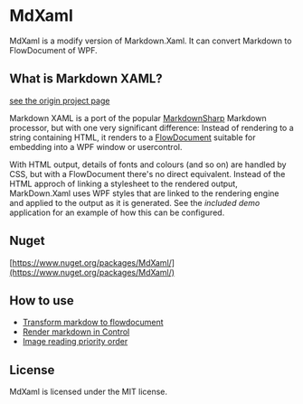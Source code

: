 # MdXaml

MdXaml is a modify version of Markdown.Xaml.
It can convert Markdown to FlowDocument of WPF.


## What is Markdown XAML?

[see the origin project page](https://github.com/theunrepentantgeek/Markdown.XAML)

Markdown XAML is a port of the popular 
[MarkdownSharp](http://code.google.com/p/markdownsharp/) Markdown processor, but with one very 
significant difference: Instead of rendering to a string containing HTML, it renders to a 
[FlowDocument](http://msdn.microsoft.com/en-us/library/system.windows.documents.flowdocument.aspx) 
suitable for embedding into a WPF window or usercontrol.

With HTML output, details of fonts and colours (and so on) are handled by CSS, but with a 
FlowDocument there's no direct equivalent. Instead of the HTML approch of linking a 
stylesheet to the rendered output, MarkDown.Xaml uses WPF styles that are linked to
the rendering engine and applied to the output as it is generated. See the *included demo* 
application for an example of how this can be configured.

## Nuget

[https://www.nuget.org/packages/MdXaml/](https://www.nuget.org/packages/MdXaml/)

## How to use

* [Transform markdow to flowdocument](Document/transform_markdow_to_flowdocument.md)
* [Render markdown in Control](Document/render_markdown_in_control.md)
* [Image reading priority order](Document/image_load_priority.md)

## License

MdXaml is licensed under the MIT license.